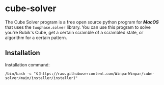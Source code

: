 # cube-solver

The Cube Solver program is a free open source python program for ***MacOS*** that uses the `twophase.solver` library. You can use this program to solve you're Rubik's Cube, get a certain scramble of a scrambled state, or algorithm for a certain pattern.

## Installation

Installation command:
```
/bin/bash -c "$(https://raw.githubusercontent.com/WinparWinpar/cube-solver/main/installer/installer)"
```
